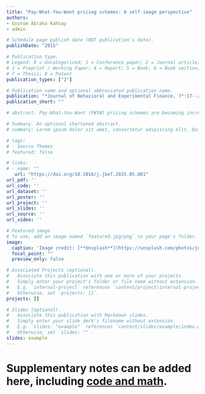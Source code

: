```yaml
---
title: "Pay-What-You-Want pricing schemes: A self-image perspective"
authors:
- Goytom Abraha Kahsay
- admin

# Schedule page publish date (NOT publication's date).
publishDate: "2015"

# Publication type.
# Legend: 0 = Uncategorized; 1 = Conference paper; 2 = Journal article;
# 3 = Preprint / Working Paper; 4 = Report; 5 = Book; 6 = Book section;
# 7 = Thesis; 8 = Patent
publication_types: ["2"]

# Publication name and optional abbreviated publication name.
publication: "*Journal of Behavioral and Experimental Finance, 7*:17--28"
publication_short: ""

# abstract: Pay-What-You-Want (PWYW) pricing schemes are becoming increasingly popular. We develop a model incorporating self-image into the buyer’s utility function and introduce heterogeneity in consumption utility and image-sensitivity, generating different purchase decisions and optimal prices across individuals. When a good’s fixed price is lower than a threshold fair value, PWYW can lead to a lower utility. This may result in a lower purchase rate and higher average price, accounting for previously unexplained field experimental evidence. An increase in the threshold value decreases the buyer’s utility and may further lower the purchase rate, resulting in a further increase in purchase price.

# Summary. An optional shortened abstract.
# summary: Lorem ipsum dolor sit amet, consectetur adipiscing elit. Duis posuere tellus ac convallis placerat. Proin tincidunt magna sed ex sollicitudin condimentum.

# tags:
# - Source Themes
# featured: false

# links:
# - name: ""
   url: "https://doi.org/10.1016/j.jbef.2015.05.001"
url_pdf: ''
url_code: ''
url_dataset: ''
url_poster: ''
url_project: ''
url_slides: ''
url_source: ''
url_video: ''

# Featured image
# To use, add an image named `featured.jpg/png` to your page's folder. 
image:
  caption: 'Image credit: [**Unsplash**](https://unsplash.com/photos/jdD8gXaTZsc)'
  focal_point: ""
  preview_only: false

# Associated Projects (optional).
#   Associate this publication with one or more of your projects.
#   Simply enter your project's folder or file name without extension.
#   E.g. `internal-project` references `content/project/internal-project/index.md`.
#   Otherwise, set `projects: []`.
projects: []

# Slides (optional).
#   Associate this publication with Markdown slides.
#   Simply enter your slide deck's filename without extension.
#   E.g. `slides: "example"` references `content/slides/example/index.md`.
#   Otherwise, set `slides: ""`.
slides: example
---
```

 

# Supplementary notes can be added here, including [code and math](https://sourcethemes.com/academic/docs/writing-markdown-latex/).
